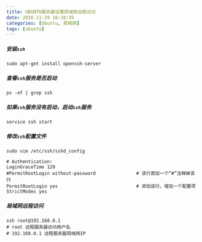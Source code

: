 ```yaml
---
title: UBUNTU服务器设置局域网远程访问
date: 2016-11-29 16:18:35
categories: [Ubuntu, 局域网]
tags: [ubuntu]
---
```


##### 安装``ssh``
```
sudo apt-get install openssh-server
```

##### 查看``ssh``服务是否启动
```
ps -ef | grep ssh
```

<!--more-->

##### 如果``ssh``服务没有启动，启动``ssh``服务
```
service ssh start
```

##### 修改``ssh``配置文件
```
sudo vim /etc/ssh/sshd_config
```

``` shell
# Authentication:
LoginGraceTime 120
#PermitRootLogin without-password               # 该行首加一个“#”注释掉该行
PermitRootLogin yes                             # 添加该行，增加一个配置项
StrictModes yes
```

##### 局域网远程访问
``` shell
ssh root@192.168.0.1
# root 远程服务器访问用户名
# 192.168.0.1 远程服务器局域网IP
```

